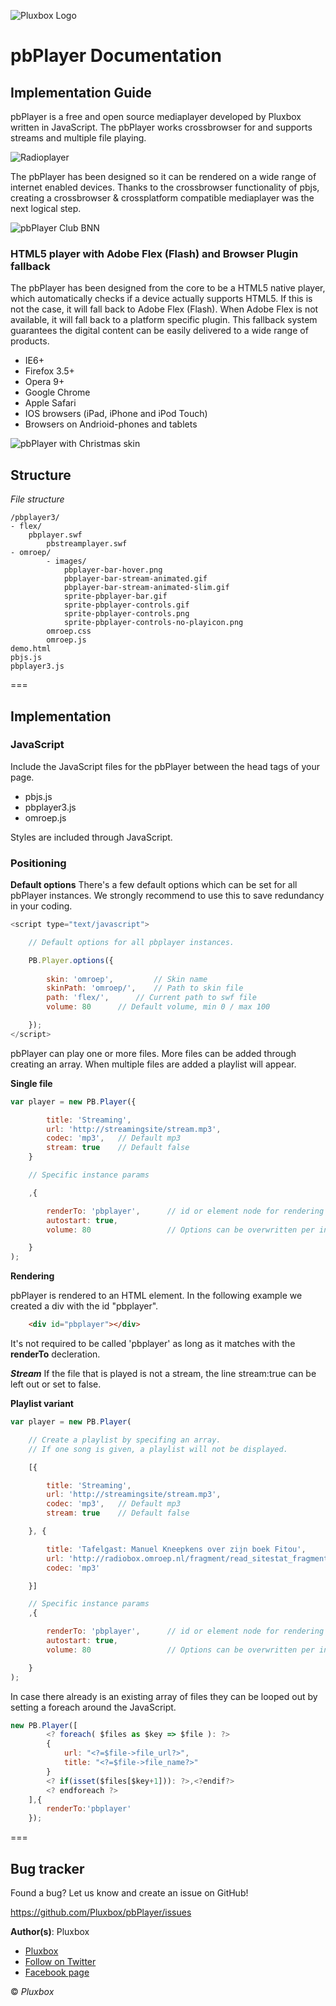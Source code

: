 ![Pluxbox Logo](http://pluxbox.nl/pluxbox/images/logo-pluxbox-black.png "Pluxbox Logo")
# pbPlayer Documentation
## Implementation Guide

pbPlayer is a free and open source mediaplayer developed by Pluxbox written in JavaScript. The pbPlayer works crossbrowser for and supports streams and multiple file playing.

![Radioplayer](http://pluxbox.nl/pluxbox/images/pbplayer/radioplayer.png "Radioplayer")

The pbPlayer has been designed so it can be rendered on a wide range of internet enabled devices. Thanks to the crossbrowser functionality of pbjs, creating a crossbrowser & crossplatform compatible mediaplayer was the next logical step.

![pbPlayer Club BNN](http://pluxbox.nl/pluxbox/images/pbplayer/clubbnn.png "pbPlayer club BNN")

### HTML5 player with Adobe Flex (Flash) and Browser Plugin fallback

The pbPlayer has been designed from the core to be a HTML5 native player, which automatically checks if a device actually supports HTML5. If this is not the case, it will fall back to Adobe Flex (Flash). When Adobe Flex is not available, it will fall back to a platform specific plugin. This fallback system guarantees the digital content can be easily delivered to a wide range of products.

- IE6+
- Firefox 3.5+
- Opera 9+
- Google Chrome
- Apple Safari
- IOS browsers (iPad, iPhone and iPod Touch)
- Browsers on Andrioid-phones and tablets

![pbPlayer with Christmas skin](http://pluxbox.nl/pluxbox/images/pbplayer/radio4-kerst.png "pbPlayer Christmas skin")

## Structure
*File structure*

```
/pbplayer3/
- flex/
    pbplayer.swf
        pbstreamplayer.swf
- omroep/
        - images/
            pbplayer-bar-hover.png
            pbplayer-bar-stream-animated.gif
            pbplayer-bar-stream-animated-slim.gif
            sprite-pbplayer-bar.gif
            sprite-pbplayer-controls.gif
            sprite-pbplayer-controls.png
            sprite-pbplayer-controls-no-playicon.png
        omroep.css
        omroep.js
demo.html
pbjs.js
pbplayer3.js
```
===
## Implementation

### JavaScript

Include the JavaScript files for the pbPlayer between the head tags of your page.

- pbjs.js
- pbplayer3.js
- omroep.js

Styles are included through JavaScript.

### Positioning



**Default options**
There's a few default options which can be set for all pbPlayer instances. We strongly recommend to use this to save redundancy in your coding.

```javascript
<script type="text/javascript"> 

    // Default options for all pbplayer instances.

    PB.Player.options({ 
	 
        skin: 'omroep',        	// Skin name
        skinPath: 'omroep/',	// Path to skin file
        path: 'flex/',		// Current path to swf file 
        volume: 80		// Default volume, min 0 / max 100

    });
</script>
```

pbPlayer can play one or more files. More files can be added through creating an array. When multiple files are added a playlist will appear.

**Single file**

```javascript
var player = new PB.Player({

        title: 'Streaming',
        url: 'http://streamingsite/stream.mp3',
        codec: 'mp3',   // Default mp3
        stream: true    // Default false
    }

    // Specific instance params

    ,{

        renderTo: 'pbplayer',      // id or element node for rendering  e.g. document.getElementById('pbplayer')
        autostart: true,
        volume: 80                 // Options can be overwritten per instance.

    }
);
```
**Rendering**

pbPlayer is rendered to an HTML element. In the following example we created a div with the id "pbplayer".

```html
    <div id="pbplayer"></div>
```
It's not required to be called 'pbplayer' as long as it matches with the **renderTo** decleration.

***Stream***
If the file that is played is not a stream, the line stream:true can be left out or set to false. 

**Playlist variant**

```javascript
var player = new PB.Player(

    // Create a playlist by specifing an array.
    // If one song is given, a playlist will not be displayed. 

    [{

        title: 'Streaming',
        url: 'http://streamingsite/stream.mp3',
        codec: 'mp3',   // Default mp3
        stream: true    // Default false

    }, {

        title: 'Tafelgast: Manuel Kneepkens over zijn boek Fitou',
        url: 'http://radiobox.omroep.nl/fragment/read_sitestat_fragment/33513/33513.mp3',
        codec: 'mp3'

    }]

    // Specific instance params
    ,{

        renderTo: 'pbplayer',      // id or element node for rendering  e.g. document.getElementById('pbplayer')
        autostart: true,
        volume: 80                 // Options can be overwritten per instance.

    }
);
```

In case there already is an existing array of files they can be looped out by setting a foreach around the JavaScript.

```javascript
new PB.Player([
		<? foreach( $files as $key => $file ): ?>
		{
			url: "<?=$file->file_url?>",
			title: "<?=$file->file_name?>"
		}
		<? if(isset($files[$key+1])): ?>,<?endif?>	
		<? endforeach ?>
	],{
		renderTo:'pbplayer'
	});
```

===
## Bug tracker
Found a bug? Let us know and create an issue on GitHub!

https://github.com/Pluxbox/pbPlayer/issues

**Author(s)**: Pluxbox

- [Pluxbox](http://pluxbox.com/ "Pluxbox website")
- [Follow on Twitter](https://twitter.com/pluxbox/ "Follow Pluxbox on Twitter")
- [Facebook page](https://www.facebook.com/pages/Pluxbox/168484729879371 "Pluxbox Facebook page")

&copy; *Pluxbox*

